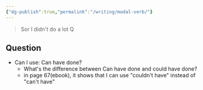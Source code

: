 ```yaml
---
{"dg-publish":true,"permalink":"/writing/modal-verb/"}
---
```



> Sor I didn't do a lot Q

## Question
- Can I use: Can have done?
	- What's the difference between Can have done and could have done?
	- in page 67(ebook), it shows that I can use "couldn't have" instead of "can't have"